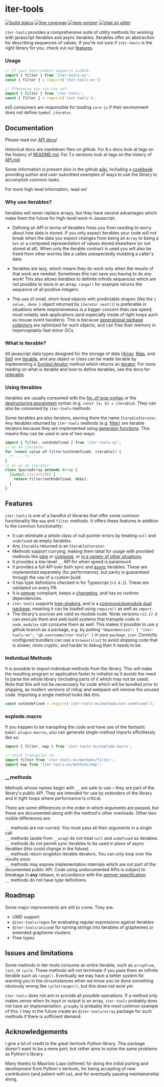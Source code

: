 # iter-tools

[![build status](https://img.shields.io/github/workflow/status/iter-tools/iter-tools/verify)](https://github.com/iter-tools/iter-tools/actions?query=branch%3Atrunk+workflow%3Averify)
[![line coverage](https://codecov.io/gh/iter-tools/iter-tools/branch/trunk/graph/badge.svg)](https://codecov.io/gh/iter-tools/iter-tools)
[![npm version](https://img.shields.io/npm/v/iter-tools-es)](https://www.npmjs.com/package/iter-tools-es)
[![chat on gitter](https://img.shields.io/gitter/room/iter-tools/iter-tools)](https://gitter.im/iter-tools/community)

`iter-tools` provides a comprehensive suite of utility methods for working with javascript iterables and async iterables. Iterables offer an abstraction for describing sequences of values. If you're not sure if `iter-tools` is the right library for you, check out our [features](#features).

### Usage

```js
// If your environment supports es2018:
import { filter } from 'iter-tools-es';
const { filter } = require('iter-tools-es');

// Otherwise you can use es5:
import { filter } from 'iter-tools';
const { filter } = require('iter-tools');
```

es5 consumers are responsible for loading `core-js` if their environment does not define `Symbol.iterator`.

## Documentation

Please read our [API docs](https://github.com/iter-tools/iter-tools/blob/v7.0.0/API.md)!

Historical docs are markdown files on github. For 6.x docs look at tags on the history of [README.md](https://github.com/iter-tools/iter-tools/blob/6.x/README.md). For 7.x versions look at tags on the history of [API.md](https://github.com/iter-tools/iter-tools/blob/trunk/API.md).

Some information is present also in the github [wiki](https://github.com/iter-tools/iter-tools/wiki), including a [cookbook](https://github.com/iter-tools/iter-tools/wiki/the-cookbook) providing author and user-submitted examples of ways to use the library to accomplish common tasks.

For more high level information, read on!

### Why use iterables?

Iterables will never replace arrays, but they have several advantages which make them the future for high-level work in Javascript.

- Defining an API in terms of iterables frees you from needing to worry about how data is stored. If you only expect iterables your code will not break when the data you expect changes from being an `Array` to being a `Set` or a computed representation of values stored elsewhere (or not stored at all). When only the iterable contract is used you will also be freed from other worries like a callee unexpectedly mutating a caller's data.

- Iterables are lazy, which means they do work only when the results of that work are needed. Sometimes this can save you having to do any work! This also allows iterables to definite infinite sequences which are not possible to store in an array. `range()` for example returns the sequence of all positive integers.

- The use of small, short-lived objects with predictable shapes (like the `{ value, done }` object returned by `iterator.next()`) is preferable in situations where responsiveness is a bigger concern than raw speed, most notably web applications (and especially inside of tight loops such as mouse event handlers). This is because [generational garbage collectors](https://v8.dev/blog/trash-talk#generational-layout) are optimized for such objects, and can free their memory in imperceptably-fast minor GCs.

### What is iterable?

All javascript data types designed for the storage of data ([Array](https://developer.mozilla.org/en-US/docs/Web/JavaScript/Reference/Global_Objects/Array), [Map](https://developer.mozilla.org/en-US/docs/Web/JavaScript/Reference/Global_Objects/Map), and [Set](https://developer.mozilla.org/en-US/docs/Web/JavaScript/Reference/Global_Objects/Set)) are [iterable](https://developer.mozilla.org/en-US/docs/Web/JavaScript/Reference/Iteration_protocols#The_iterable_protocol), and any object or class can be made iterable by implementing a [Symbol.iterator](https://developer.mozilla.org/en-US/docs/Web/JavaScript/Reference/Global_Objects/Symbol/iterator) method which returns an [iterator](https://developer.mozilla.org/en-US/docs/Web/JavaScript/Reference/Iteration_protocols#The_iterator_protocol). For more reading on what is iterable and how to define iterables, see the docs for [isIterable](https://github.com/iter-tools/iter-tools/blob/trunk/API.md#isiterable).

### Using iterables

Iterables are usually consumed with the [for..of loop syntax](https://developer.mozilla.org/en-US/docs/Web/JavaScript/Reference/Statements/for...of) or the [destructuring assignment](https://developer.mozilla.org/en-US/docs/Web/JavaScript/Reference/Operators/Destructuring_assignment) syntax (e.g. `const [a, b] = iterable`). They can also be consumed by `iter-tools` methods.

Some iterables are also iterators, earning them the name `IterableIterator`. Any iterables returned by `iter-tools` methods (e.g. [filter](https://github.com/iter-tools/iter-tools/blob/trunk/API.md#filter)) are iterable iterators because they are implemented using [generator functions](https://developer.mozilla.org/en-US/docs/Web/JavaScript/Reference/Statements/function*). This means they can be used in one of two ways:

```js
import { filter, notUndefined } from 'iter-tools-es';
// as an iterable:
for (const value of filter(notUndefined, iterable)) {
  /* ... */
}
// or as an iterator:
class SparseArray extends Array {
  [Symbol.iterator]() {
    return filter(notUndefined, this);
  }
}
```

## Features

`iter-tools` is one of a handful of libraries that offer some common functionality like `map` and `filter` methods. It offers these features in addition to the common functionality:

- It can eliminate a whole class of null pointer errors by treating `null` and `undefined` as empty iterables.
- Any `Iterable` returned is an `IterableIterator`.
- Methods support currying, making them ideal for usage with provided methods like [pipe](https://github.com/iter-tools/iter-tools/blob/trunk/API.md#pipe) or [compose](https://github.com/iter-tools/iter-tools/blob/trunk/API.md#compose), or [in a variety of other situations](https://hughfdjackson.com/javascript/why-curry-helps/).
- It provides a low-level `__` API for when speed is paramount.
- It provides a full API over both sync and [async](https://developer.mozilla.org/en-US/docs/Web/JavaScript/Reference/Global_Objects/Symbol/asyncIterator) iterables. These are implemented separately (for performance), but parity is guaranteed through the use of a custom build.
- It has type definitions checked in for Typescript (`>3.8.2`). These are validated on every PR.
- It is [semver](https://semver.org/) compliant, keeps a [changelog](https://github.com/iter-tools/iter-tools/blob/trunk/CHANGELOG.md), and has no runtime dependencies.
- `iter-tools` supports [tree-shaking](https://developer.mozilla.org/en-US/docs/Glossary/Tree_shaking), and is a [commonjs/esmodule dual package](https://nodejs.org/api/packages.html#packages_dual_commonjs_es_module_packages), meaning it can be loaded using `require()` as well as `import`.
- The library's sources are valid es module code. Node versions `>12.17.0` can execute them and web build systems that transpile code in `node_modules` can consume them as well. This makes it possible to use a github branch as a package, e.g. by putting `"dependencies": { "iter-tools-es": "gh-username/iter-tools" }` in your `package.json`. Correctly configured bundlers can use a `browserslist` to avoid shipping code that is slower, more cryptic, and harder to debug than it needs to be.

### Individual Methods

It is possible to import individual methods from the library. This will make the resulting program or application faster to initialize as it avoids the need to parse the whole library (including parts of it which may not be used). Note that this will not be nececssary for code which will be bundled prior to shipping, as modern versions of rollup and webpack will remove the unused code. Importing a single method looks like this:

```js
const notUndefined = require('iter-tools-es/methods/not-undefined');
```

### explode.macro

If you happen to be transpiling the code and have use of the fantastic `babel-plugin-macros`, you can generate single-method imports effortlessly like so:

```js
import { filter, map } from 'iter-tools-es/explode.macro';

// which transpiles to:
import filter from 'iter-tools-es/methods/filter';
import map from 'iter-tools-es/methods/map';
```

### \_\_methods

Methods whose names begin with `__` are safe to use – they are part of the library's public API. They are intended for use by extenders of the library and in tight loops where performance is critical.

There are some differences in the order in which arguments are passed, but these are documented along with the method's other overloads. Other less visible differences are:

`__` methods are not curried. You must pass all their arguments in a single call  
`__` methods (aside from `__wrap`) do not treat `null` and `undefined` as iterables.  
`__` methods do not permit sync iterables to be used in place of async iterables (this could change in the future).  
`__` methods return singleton iterable iterators. You can only loop over the results once.  
`__` methods may expose implementation internals which are not part of the documented public API. Code using undocumented APIs is subject to breakage in **any** release, in accordance with the [semver specification](https://semver.org/).  
`__` methods do not have type definitions.

## Roadmap

Some major improvements are still to come. They are:

- UMD support
- `@iter-tools/regex` for evaluating regular expressions against iterables
- `@iter-tools/unicode` for turning strings into iterables of graphemes or extended grapheme clusters
- Flow types

## Issues and limitations

Some methods in iter-tools consume an entire iterable, such as `arrayFrom`, `last`, or `cycle`. These methods will not terminate if you pass them an infinite iterable such as `range()`. Eventually we may have a better system for warning you in the circumstances when we know you've done something obviously wrong like `cycle(range())`, but this does not exist yet.

`iter-tools` does not aim to provide all possible operations. If a method only makes sense when its input or output is an array, `iter-tools` probably does not have an implementation. `groupBy` is probably the most common example of this. I may in the future create an `@iter-tools/array` package for such methods if there is sufficient demand.

## Acknowledgements

I give a lot of credit to the great itertools Python library. This package doesn't want to be a mere port, but rather aims to solve the same problems as Python's library.

Many thanks to Maurizio Lupo (sithmel) for doing the initial porting and development from Python's itertools, for being accepting of new contributors (and patient with us), and for eventually passing maintainership along.
